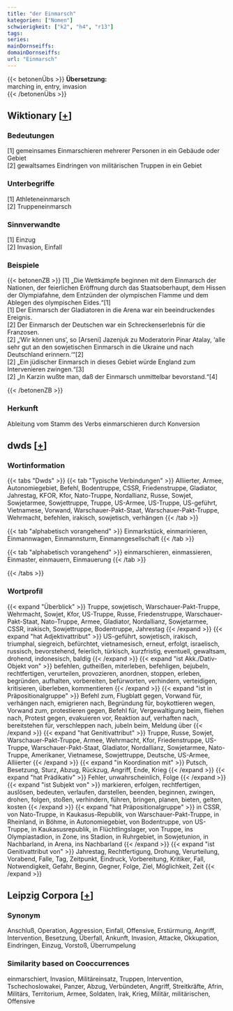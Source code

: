 ```yaml
---
title: "der Einmarsch"
kategorien: ["Nomen"]
schwierigkeit: ["k2", "h4", "r13"]
tags:
series:
mainDornseiffs:
domainDornseiffs:
url: "Einmarsch"
---
```


{{< betonenÜbs >}}
**Übersetzung:**  
marching in, entry, invasion  
{{< /betonenÜbs >}}

## Wiktionary [[+](https://de.wiktionary.org/wiki/Einmarsch)]

### Bedeutungen
[1] gemeinsames Einmarschieren mehrerer Personen in ein Gebäude oder Gebiet  
[2] gewaltsames Eindringen von militärischen Truppen in ein Gebiet  

### Unterbegriffe
[1] Athleteneinmarsch  
[2] Truppeneinmarsch  

### Sinnverwandte
[1] Einzug  
[2] Invasion, Einfall  

### Beispiele
{{< betonenZB >}}
[1] „Die Wettkämpfe beginnen mit dem Einmarsch der Nationen, der feierlichen Eröffnung durch das Staatsoberhaupt, dem Hissen der Olympiafahne, dem Entzünden der olympischen Flamme und dem Ablegen des olympischen Eides.“[1]  
[1] Der Einmarsch der Gladiatoren in die Arena war ein beeindruckendes Ereignis.  
[2] Der Einmarsch der Deutschen war ein Schreckenserlebnis für die Franzosen.  
[2] „‘Wir können uns‘, so [Arseni] Jazenjuk zu Moderatorin Pinar Atalay, ‘alle sehr gut an den sowjetischen Einmarsch in die Ukraine und nach Deutschland erinnern.‘“[2]  
[2] „Ein jüdischer Einmarsch in dieses Gebiet würde England zum Intervenieren zwingen.“[3]  
[2] „In Karzin wußte man, daß der Einmarsch unmittelbar bevorstand.“[4]  

{{< /betonenZB >}}
### Herkunft
Ableitung vom Stamm des Verbs einmarschieren durch Konversion  



## dwds [[+](https://www.dwds.de/wb/Einmarsch)]

### Wortinformation
{{< tabs "Dwds" >}}
{{< tab "Typische Verbindungen" >}}
Alliierter, Armee, Autonomiegebiet, Befehl, Bodentruppe, CSSR, Friedenstruppe, Gladiator, Jahrestag, KFOR, Kfor, Nato-Truppe, Nordallianz, Russe, Sowjet, Sowjetarmee, Sowjettruppe, Truppe, US-Armee, US-Truppe, US-geführt, Vietnamese, Vorwand, Warschauer-Pakt-Staat, Warschauer-Pakt-Truppe, Wehrmacht, befehlen, irakisch, sowjetisch, verhängen
{{< /tab >}}

{{< tab "alphabetisch vorangehend" >}}
Einmarkstück, einmarinieren, Einmannwagen, Einmannsturm, Einmanngesellschaft
{{< /tab >}}

{{< tab "alphabetisch vorangehend" >}}
einmarschieren, einmassieren, Einmaster, einmauern, Einmauerung
{{< /tab >}}

{{< /tabs >}}

### Wortprofil
{{< expand "Überblick" >}} Truppe, sowjetisch, Warschauer-Pakt-Truppe, Wehrmacht, Sowjet, Kfor, US-Truppe, Russe, Friedenstruppe, Warschauer-Pakt-Staat, Nato-Truppe, Armee, Gladiator, Nordallianz, Sowjetarmee, CSSR, irakisch, Sowjettruppe, Bodentruppe, Jahrestag {{< /expand >}}
{{< expand "hat Adjektivattribut" >}} US-geführt, sowjetisch, irakisch, triumphal, siegreich, befürchtet, vietnamesisch, erneut, erfolgt, israelisch, russisch, bevorstehend, feierlich, türkisch, kurzfristig, eventuell, gewaltsam, drohend, indonesisch, baldig {{< /expand >}}
{{< expand "ist Akk./Dativ-Objekt von" >}} befehlen, gutheißen, miterleben, befehligen, bejubeln, rechtfertigen, verurteilen, provozieren, anordnen, stoppen, erleben, begründen, aufhalten, vorbereiten, befürworten, verhindern, verteidigen, kritisieren, überleben, kommentieren {{< /expand >}}
{{< expand "ist in Präpositionalgruppe" >}} Befehl zum, Flugblatt gegen, Vorwand für, verhängen nach, emigrieren nach, Begründung für, boykottieren wegen, Vorwand zum, protestieren gegen, Befehl für, Vergewaltigung beim, fliehen nach, Protest gegen, evakuieren vor, Reaktion auf, verhaften nach, bereitstehen für, verschleppen nach, jubeln beim, Meldung über {{< /expand >}}
{{< expand "hat Genitivattribut" >}} Truppe, Russe, Sowjet, Warschauer-Pakt-Truppe, Armee, Wehrmacht, Kfor, Friedenstruppe, US-Truppe, Warschauer-Pakt-Staat, Gladiator, Nordallianz, Sowjetarmee, Nato-Truppe, Amerikaner, Vietnamese, Sowjettruppe, Deutsche, US-Armee, Alliierter {{< /expand >}}
{{< expand "in Koordination mit" >}} Putsch, Besetzung, Sturz, Abzug, Rückzug, Angriff, Ende, Krieg {{< /expand >}}
{{< expand "hat Prädikativ" >}} Fehler, unwahrscheinlich, Folge {{< /expand >}}
{{< expand "ist Subjekt von" >}} markieren, erfolgen, rechtfertigen, auslösen, bedeuten, verlaufen, darstellen, beenden, beginnen, zwingen, drohen, folgen, stoßen, verhindern, führen, bringen, planen, bieten, gelten, kosten {{< /expand >}}
{{< expand "hat Präpositionalgruppe" >}} in CSSR, von Nato-Truppe, in Kaukasus-Republik, von Warschauer-Pakt-Truppe, in Rheinland, in Böhme, in Autonomiegebiet, von Bodentruppe, von US-Truppe, in Kaukasusrepublik, in Flüchtlingslager, von Truppe, ins Olympiastadion, in Zone, ins Stadion, in Ruhrgebiet, in Sowjetunion, in Nachbarland, in Arena, ins Nachbarland {{< /expand >}}
{{< expand "ist Genitivattribut von" >}} Jahrestag, Rechtfertigung, Drohung, Verurteilung, Vorabend, Falle, Tag, Zeitpunkt, Eindruck, Vorbereitung, Kritiker, Fall, Notwendigkeit, Gefahr, Beginn, Gegner, Folge, Ziel, Möglichkeit, Zeit {{< /expand >}}

## Leipzig Corpora [[+](https://corpora.uni-leipzig.de/en/res?word=Einmarsch&corpusId=deu_newscrawl-public_2018)]


### Synonym
Anschluß, Operation, Aggression, Einfall, Offensive, Erstürmung, Angriff, Intervention, Besetzung, Überfall, Ankunft, Invasion, Attacke, Okkupation, Eindringen, Einzug, Vorstoß, Überrumpelung


### Similarity based on Cooccurrences
einmarschiert, Invasion, Militäreinsatz, Truppen, Intervention, Tschechoslowakei, Panzer, Abzug, Verbündeten, Angriff, Streitkräfte, Afrin, Militärs, Territorium, Armee, Soldaten, Irak, Krieg, Militär, militärischen, Offensive

